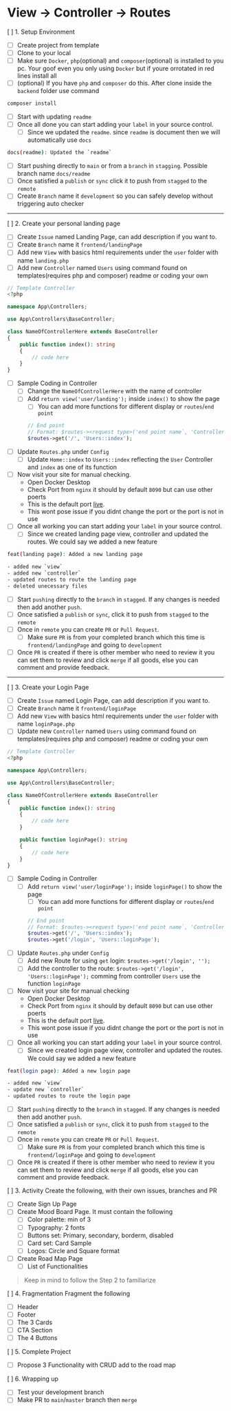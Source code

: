 # View -> Controller -> Routes

[ ] 1. Setup Environment
- [ ] Create project from template
- [ ] Clone to your local
- [ ] Make sure `Docker`, `php`(optional) and `composer`(optional) is installed to you pc. Your goof even you only using `Docker` but if youre orrotated in red lines install all
- [ ] (optional) If you have `php` and `composer` do this. After clone inside the `backend` folder use command
```bash
composer install
```
- [ ] Start with updating `readme`
- [ ] Once all done you can start adding your `label` in your source control.
    - [ ] Since we updated the `readme`. since `readme` is document then we will automatically use `docs`
```bash
docs(readme): Updated the `readme`
```
- [ ] Start pushing directly to `main` or from a `branch` in `stagging`. Possible branch name `docs/readme`
- [ ] Once satisfied a `publish` or `sync` click it to push from `stagged` to the `remote`
- [ ] Create `Branch` name it `development` so you can safely develop without triggering auto checker

---

[ ] 2. Create your personal landing page
- [ ] Create `Issue` named Landing Page, can add description if you want to.
- [ ] Create `Branch` name it `frontend/landingPage`
- [ ] Add new `View` with basics html requirements under the `user` folder with name `landing.php`
- [ ] Add new `Controller` named `Users` using command found on templates(requires php and composer) readme or coding your own
```php
// Template Controller
<?php

namespace App\Controllers;

use App\Controllers\BaseController;

class NameOfControllerHere extends BaseController
{
    public function index(): string
    {
        // code here
    }
}
```
- [ ] Sample Coding in Controller
    - [ ] Change the `NameOfControllerHere` with the name of controller
    - [ ] Add `return view('user/landing');` inside `index()` to show the page
        - [ ] You can add more functions for different display or `routes`/`end point`
		```php
		// End point
		// Format: $routes-><request type>('end point name`, 'Controller Name::Controller Function')
		$routes->get('/', 'Users::index');
		```
- [ ] Update `Routes.php` under `Config`
    - [ ] Update `Home::index` to `Users::index` reflecting the `User` Controller and `index` as one of its function
- [ ] Now visit your site for manual checking.
    - Open Docker Desktop
    - Check Port from `nginx` it should by default `8090` but can use other poerts
    - This is the default port [live](http://localhost:8090/).
    - This wont pose issue if you didnt change the port or the port is not in use
- [ ] Once all working you can start adding your `label` in your source control.
    - [ ] Since we created landing page view, controller and updated the routes. We could say we added a new feature
```bash
feat(landing page): Added a new landing page

- added new `view`
- added new `controller`
- updated routes to route the landing page
- deleted unecessary files
```
- [ ] Start `pushing` directly to the `branch` in `stagged`. If any changes is needed then add another `push`.
- [ ] Once satisfied a `publish` or `sync`, click it to push from `stagged` to the `remote`
- [ ] Once in `remote` you can create `PR` or `Pull Request`.
    - [ ] Make sure `PR` is from your completed branch which this time is `frontend/landingPage` and going to `development`
- [ ] Once `PR` is created if there is other member who need to review it you can set them to review and click `merge` if all goods, else you can comment and provide feedback.

---

[ ] 3. Create your Login Page
- [ ] Create `Issue` named Login Page, can add description if you want to.
- [ ] Create `Branch` name it `frontend/loginPage`
- [ ] Add new `View` with basics html requirements under the `user` folder with name `loginPage.php`
- [ ] Update new `Controller` named `Users` using command found on templates(requires php and composer) readme or coding your own
```php
// Template Controller
<?php

namespace App\Controllers;

use App\Controllers\BaseController;

class NameOfControllerHere extends BaseController
{
    public function index(): string
    {
        // code here
    }

    public function loginPage(): string
    {
        // code here
    }
}
```
- [ ] Sample Coding in Controller
    - [ ] Add `return view('user/loginPage');` inside `loginPage()` to show the page
        - [ ] You can add more functions for different display or `routes`/`end point`
		```php
		// End point
		// Format: $routes-><request type>('end point name`, 'Controller Name::Controller Function')
		$routes->get('/', 'Users::index');
		$routes->get('/login', 'Users::loginPage');
		```
- [ ] Update `Routes.php` under `Config`
	- [ ] Add new Route for using `get` login: `$routes->get('/login', '');`
	- [ ] Add the controller to the route: `$routes->get('/login', 'Users::loginPage');` comming from controller `Users` use the function `loginPage`
- [ ] Now visit your site for manual checking
    - Open Docker Desktop
    - Check Port from `nginx` it should by default `8090` but can use other poerts
    - This is the default port [live](http://localhost:8090/login).
    - This wont pose issue if you didnt change the port or the port is not in use
- [ ] Once all working you can start adding your `label` in your source control.
    - [ ] Since we created login page view, controller and updated the routes. We could say we added a new feature
```bash
feat(login page): Added a new login page

- added new `view`
- update new `controller`
- updated routes to route the login page
```
- [ ] Start `pushing` directly to the `branch` in `stagged`. If any changes is needed then add another `push`.
- [ ] Once satisfied a `publish` or `sync`, click it to push from `stagged` to the `remote`
- [ ] Once in `remote` you can create `PR` or `Pull Request`.
    - [ ] Make sure `PR` is from your completed branch which this time is `frontend/loginPage` and going to `development`
- [ ] Once `PR` is created if there is other member who need to review it you can set them to review and click `merge` if all goods, else you can comment and provide feedback.

[ ] 3. Activity
Create the following, with their own issues, branches and PR
- [ ] Create Sign Up Page
- [ ] Create Mood Board Page. It must contain the following
    - [ ] Color palette: min of 3
    - [ ] Typography: 2 fonts
    - [ ] Buttons set: Primary, secondary, borderm, disabled
    - [ ] Card set: Card Sample
    - [ ] Logos: Circle and Square format
- [ ] Create Road Map Page
    - [ ] List of Functionalities
> Keep in mind to follow the Step 2 to familiarize

[ ] 4. Fragmentation
Fragment the following
- [ ] Header
- [ ] Footer
- [ ] The 3 Cards
- [ ] CTA Section
- [ ] The 4 Buttons

[ ] 5. Complete Project
- [ ] Propose 3 Functionality with CRUD add to the road map

[ ] 6. Wrapping up
- [ ] Test your development branch
- [ ] Make PR to `main`/`master` branch then `merge`